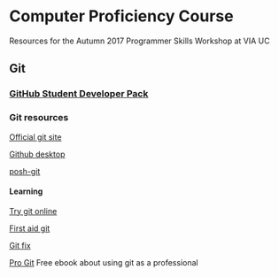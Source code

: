 # Computer Proficiency Course

Resources for the Autumn 2017 Programmer Skills Workshop at VIA UC

## Git

### [GitHub Student Developer Pack](https://education.github.com/pack)

### Git resources

[Official git site](https://git-scm.com/)

[Github desktop](https://desktop.github.com/)

[posh-git](https://github.com/dahlbyk/posh-git)

#### Learning

[Try git online](https://try.github.io/)

[First aid git](http://firstaidgit.io/#/)

[Git fix](https://sethrobertson.github.io/GitFixUm/fixup.html)

[Pro Git](https://git-scm.com/book/en/v2) Free ebook about using git as a professional

